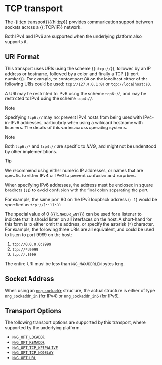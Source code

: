 # TCP transport

The {{i:*tcp* transport}}{{hi:*tcp*}} provides communication support between
sockets across a {{i:TCP/IP}} network.

Both IPv4 and IPv6 are supported when the underlying platform also supports it.

## URI Format

This transport uses URIs using the scheme {{i:`tcp://`}}, followed by
an IP address or hostname, followed by a colon and finally a
TCP {{i:port number}}.
For example, to contact port 80 on the localhost either of the following URIs
could be used: `tcp://127.0.0.1:80` or `tcp://localhost:80`.

A URI may be restricted to IPv6 using the scheme `tcp6://`, and may
be restricted to IPv4 using the scheme `tcp4://`.

> [!NOTE]
> Specifying `tcp6://` may not prevent IPv4 hosts from being used with
> IPv4-in-IPv6 addresses, particularly when using a wildcard hostname with
> listeners.
> The details of this varies across operating systems.

> [!NOTE]
> Both `tcp6://` and `tcp4://` are specific to _NNG_, and might not
> be understood by other implementations.

> [!TIP]
> We recommend using either numeric IP addresses, or names that are
> specific to either IPv4 or IPv6 to prevent confusion and surprises.

When specifying IPv6 addresses, the address must be enclosed in
square brackets (`[]`) to avoid confusion with the final colon
separating the port.

For example, the same port 80 on the IPv6 loopback address (`::1`) would
be specified as `tcp://[::1]:80`.

The special value of 0 ({{i:`INADDR_ANY`}})
can be used for a listener to indicate that it should listen on all
interfaces on the host.
A short-hand for this form is to either omit the address, or specify
the asterisk (`*`) character.
For example, the following three URIs are all equivalent,
and could be used to listen to port 9999 on the host:

1. `tcp://0.0.0.0:9999`
2. `tcp://*:9999`
3. `tcp://:9999`

The entire URI must be less than `NNG_MAXADDRLEN` bytes long.

## Socket Address

When using an [`nng_sockaddr`](../api/nng_sockaddr.md) structure,
the actual structure is either of type
[`nng_sockaddr_in`](../api/nng_sockaddr_in.md) (for IPv4) or
[`nng_sockaddr_in6`](../api/nng_sockaddr_in6.md) (for IPv6).

## Transport Options

The following transport options are supported by this transport,
where supported by the underlying platform.

- [`NNG_OPT_LOCADDR`](../api/nng_options.md#NNG_OPT_LOCADDR)
- [`NNG_OPT_REMADDR`](../api/nng_options.md#NNG_OPT_REMADDR)
- [`NNG_OPT_TCP_KEEPALIVE`](../api/nng_tcp_options.md#NNG_OPT_TCP_KEEPALIVE)
- [`NNG_OPT_TCP_NODELAY`](../api/nng_tcp_options.md#NNG_OPT_TCP_NODELAY)
- [`NNG_OPT_URL`](../api/nng_options.md#NNG_OPT_URL)
